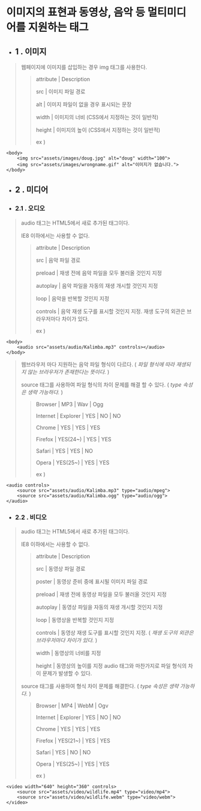 # 이미지의 표현과 동영상, 음악 등 멀티미디어를 지원하는 태그

- ## 1 . 이미지

> 웹페이지에 이미지를 삽입하는 경우 img 태그를 사용한다.
> > attribute | Description
> > 
> > src | 이미지 파일 경로
> > 
> > alt | 이미지 파일이 없을 경우 표시되는 문장
> > 
> > width | 이미지의 너비 (CSS에서 지정하는 것이 일반적)
> > 
> > height | 이미지의 높이 (CSS에서 지정하는 것이 일반적)
> > 
> > ex )
```
<body>
    <img src="assets/images/doug.jpg" alt="doug" width="100">
    <img src="assets/images/wrongname.gif" alt="이미지가 없습니다.">
</body>
```

- ## 2 . 미디어

- ### 2.1 . 오디오

> audio 태그는 HTML5에서 새로 추가된 태그이다.
>
> IE8 이하에서는 사용할 수 없다.
> > attribute | Description
> > 
> > src | 음악 파일 경로
> > 
> > preload | 재생 전에 음악 파일을 모두 불러올 것인지 지정
> > 
> > autoplay | 음악 파일을 자동의 재생 개시할 것인지 지정
> > 
> > loop | 음악을 반복할 것인지 지정
> > 
> > controls | 음악 재생 도구를 표시할 것인지 지정. 재생 도구의 외관은 브라우저마다 차이가 있다.
> >
> > ex )
```
<body>
    <audio src="assets/audio/Kalimba.mp3" controls></audio>
</body>
```
> 웹브라우저 마다 지원하는 음악 파일 형식이 다르다. ( _파일 형식에 따라 재생되지 않는 브라우저가 존재한다는 뜻이다._ )
> 
> source 태그를 사용하여 파일 형식의 차이 문제를 해결 할 수 있다. ( _type 속성은 생략 가능하다._ )
> > Browser | MP3 | Wav | Ogg
> > 
> > Internet | Explorer | YES | NO | NO
> > 
> > Chrome | YES | YES | YES
> > 
> > Firefox | YES(24~) | YES | YES
> > 
> > Safari | YES | YES | NO
> > 
> > Opera | YES(25~) | YES | YES
> >
> > ex )
```
<audio controls>
    <source src="assets/audio/Kalimba.mp3" type="audio/mpeg">
    <source src="assets/audio/Kalimba.ogg" type="audio/ogg">
</audio>
```

- ### 2.2 . 비디오

> audio 태그는 HTML5에서 새로 추가된 태그이다.
>
> IE8 이하에서는 사용할 수 없다.
> > attribute | Description
> > 
> > src | 동영상 파일 경로
> > 
> > poster | 동영상 준비 중에 표시될 이미지 파일 경로
> > 
> > preload | 재생 전에 동영상 파일을 모두 불러올 것인지 지정
> > 
> > autoplay | 동영상 파일을 자동의 재생 개시할 것인지 지정
> > 
> > loop | 동영상을 반복할 것인지 지정
> > 
> > controls | 동영상 재생 도구를 표시할 것인지 지정. ( _재생 도구의 외관은 브라우저마다 차이가 있다._ )
> > 
> > width | 동영상의 너비를 지정
> > 
> > height | 동영상의 높이를 지정
> audio 태그와 마찬가지로 파일 형식의 차이 문제가 발생할 수 있다.
> 
> source 태그를 사용하여 형식 차이 문제를 해결한다. ( _type 속성은 생략 가능하다._ )
> > Browser | MP4 | WebM | Ogv
> > 
> > Internet | Explorer | YES | NO | NO
> > 
> > Chrome | YES | YES | YES
> > 
> > Firefox | YES(21~) | YES | YES
> > 
> > Safari | YES | NO | NO
> > 
> > Opera | YES(25~) | YES | YES
> > 
> > ex )
```
<video width="640" height="360" controls>
    <source src="assets/video/wildlife.mp4" type="video/mp4">
    <source src="assets/video/wildlife.webm" type="video/webm">
</video>
```
